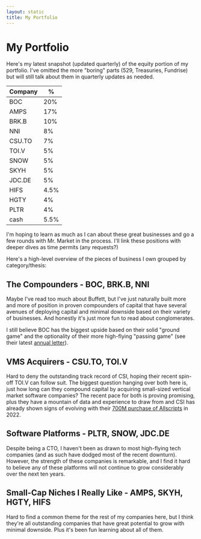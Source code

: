 ```yaml
---
layout: static
title: My Portfolio
---
```


# My Portfolio

Here's my latest snapshot (updated quarterly) of the equity portion of my portfolio.  I've omitted the more "boring" parts (529, Treasuries, Fundrise) but will still talk about them in quarterly updates as needed.

<table class="ui basic collapsing celled table">
    <thead>
        <tr><th>Company</th><th>%</th></tr>
	</thead>
	<tbody>
	    <tr><td>BOC</td><td>20%</td></tr>
	    <tr><td>AMPS</td><td>17%</td></tr>
	    <tr><td>BRK.B</td><td>10%</td></tr>
	    <tr><td>NNI</td><td>8%</td></tr>
	    <tr><td>CSU.TO</td><td>7%</td></tr>
	    <tr><td>TOI.V</td><td>5%</td></tr>
	    <tr><td>SNOW</td><td>5%</td></tr>
	    <tr><td>SKYH</td><td>5%</td></tr>
	    <tr><td>JDC.DE</td><td>5%</td></tr>
	    <tr><td>HIFS</td><td>4.5%</td></tr>
	    <tr><td>HGTY</td><td>4%</td></tr>
	    <tr><td>PLTR</td><td>4%</td></tr>
	    <tr><td>cash</td><td>5.5%</td></tr>
    </tbody>
</table>


I'm hoping to learn as much as I can about these great businesses and go a few rounds with Mr. Market in the process.  I'll link these positions with deeper dives as time permits (any requests?)

Here's a high-level overview of the pieces of business I own grouped by category/thesis:

## The Compounders - BOC, BRK.B, NNI

Maybe I've read too much about Buffett, but I've just naturally built more and more of position in proven compounders of capital that have several avenues of deploying capital and minimal downside based on their variety of businesses.  And honestly it's just more fun to read about conglomerates.  

I still believe BOC has the biggest upside based on their solid "ground game" and the optionality of their more high-flying "passing game" (see their latest [annual letter](https://s29.q4cdn.com/675306481/files/doc_financials/2021/ar/2021-Annual-Letter.pdf)).

## VMS Acquirers - CSU.TO, TOI.V

Hard to deny the outstanding track record of CSI, hoping their recent spin-off TOI.V can follow suit.  The biggest question hanging over both here is, just how long can they compound capital by acquiring small-sized vertical market software companies?  The recent pace for both is proving promising, plus they have a mountain of data and experience to draw from and CSI has already shown signs of evolving with their [700M purchase of Allscripts](https://twitter.com/Teemacsj/status/1499378195287756802) in 2022.

## Software Platforms - PLTR, SNOW, JDC.DE

Despite being a CTO, I haven't been as drawn to most high-flying tech companies (and as such have dodged most of the recent downturn).  However, the strength of these companies is remarkable, and I find it hard to believe any of these platforms will not continue to grow considerably over the next ten years.

## Small-Cap Niches I Really Like - AMPS, SKYH, HGTY, HIFS

Hard to find a common theme for the rest of my companies here, but I think they're all outstanding companies that have great potential to grow with minimal downside.  Plus it's been fun learning about all of them.

<br><br><br>
